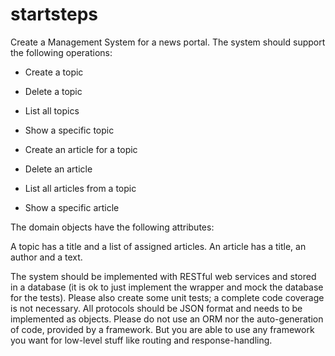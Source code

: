 # startsteps
Create a Management System for a news portal. The system should support the following operations:

- Create a topic

- Delete a topic

- List all topics

- Show a specific topic

- Create an article for a topic

- Delete an article

- List all articles from a topic

- Show a specific article

The domain objects have the following attributes:

A topic has a title and a list of assigned articles. An article has a title, an author and a text.

The system should be implemented with RESTful web services and stored in a database (it is ok to just implement the wrapper and mock the database for the tests). Please also create some unit tests; a complete code coverage is not necessary. All protocols should be JSON format and needs to be implemented as objects. Please do not use an ORM nor the auto-generation of code, provided by a framework. But you are able to use any framework you want for low-level stuff like routing and response-handling.

